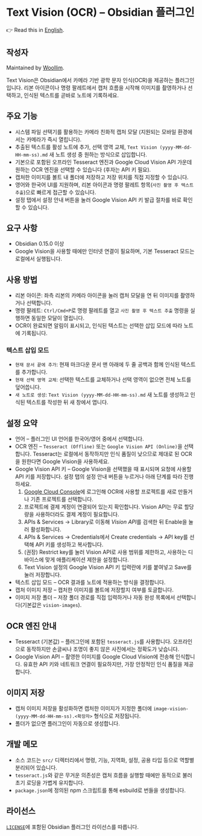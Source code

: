 # Text Vision (OCR) – Obsidian 플러그인
👉 Read this in [English](README.md).

## 작성자
Maintained by [Woollim](https://github.com/Woollim).

Text Vision은 Obsidian에서 카메라 기반 광학 문자 인식(OCR)을 제공하는 플러그인입니다. 리본 아이콘이나 명령 팔레트에서 캡처 흐름을 시작해 이미지를 촬영하거나 선택하고, 인식된 텍스트를 곧바로 노트에 기록하세요.

## 주요 기능
- 시스템 파일 선택기를 활용하는 카메라 친화적 캡처 모달 (지원되는 모바일 환경에서는 카메라가 즉시 열립니다).
- 추출된 텍스트를 활성 노트에 추가, 선택 영역 교체, `Text Vision (yyyy-MM-dd-HH-mm-ss).md` 새 노트 생성 중 원하는 방식으로 삽입합니다.
- 기본으로 포함된 오프라인 Tesseract 엔진과 Google Cloud Vision API 가운데 원하는 OCR 엔진을 선택할 수 있습니다 (후자는 API 키 필요).
- 캡처한 이미지를 볼트 내 폴더에 저장하고 저장 위치를 직접 지정할 수 있습니다.
- 영어와 한국어 UI를 지원하며, 리본 아이콘과 명령 팔레트 항목(`사진 촬영 후 텍스트 추출`)으로 빠르게 접근할 수 있습니다.
- 설정 탭에서 설정 안내 버튼을 눌러 Google Vision API 키 발급 절차를 바로 확인할 수 있습니다.

## 요구 사항
- Obsidian 0.15.0 이상
- Google Vision을 사용할 때에만 인터넷 연결이 필요하며, 기본 Tesseract 모드는 로컬에서 실행됩니다.

## 사용 방법
- 리본 아이콘: 좌측 리본의 카메라 아이콘을 눌러 캡처 모달을 연 뒤 이미지를 촬영하거나 선택합니다.
- 명령 팔레트: `Ctrl/Cmd+P`로 명령 팔레트를 열고 `사진 촬영 후 텍스트 추출` 명령을 실행하면 동일한 모달이 열립니다.
- OCR이 완료되면 알림이 표시되고, 인식된 텍스트는 선택한 삽입 모드에 따라 노트에 기록됩니다.

### 텍스트 삽입 모드
- `현재 문서 끝에 추가`: 현재 마크다운 문서 맨 아래에 두 줄 공백과 함께 인식된 텍스트를 추가합니다.
- `현재 선택 영역 교체`: 선택한 텍스트를 교체하거나 선택 영역이 없으면 전체 노트를 덮어씁니다.
- `새 노트로 생성`: `Text Vision (yyyy-MM-dd-HH-mm-ss).md` 새 노트를 생성하고 인식된 텍스트를 작성한 뒤 새 창에서 엽니다.

## 설정 요약
- 언어 – 플러그인 UI 언어를 한국어/영어 중에서 선택합니다.
- OCR 엔진 – `Tesseract (Offline)` 또는 `Google Vision API (Online)`을 선택합니다. Tesseract는 로컬에서 동작하지만 인식 품질이 낮으므로 제대로 된 OCR을 원한다면 Google Vision을 사용하세요.
- Google Vision API 키 – Google Vision을 선택했을 때 표시되며 요청에 사용할 API 키를 저장합니다. 설정 탭의 설정 안내 버튼을 누르거나 아래 단계를 따라 진행하세요.
  1. [Google Cloud Console](https://console.cloud.google.com/)에 로그인해 OCR에 사용할 프로젝트를 새로 만들거나 기존 프로젝트를 선택합니다.
  2. 프로젝트에 결제 계정이 연결되어 있는지 확인합니다. Vision API는 무료 할당량을 사용하더라도 결제 계정이 필요합니다.
  3. APIs & Services → Library로 이동해 *Vision API*를 검색한 뒤 Enable을 눌러 활성화합니다.
  4. APIs & Services → Credentials에서 Create credentials → API key를 선택해 API 키를 생성하고 복사합니다.
  5. (권장) Restrict key를 눌러 Vision API로 사용 범위를 제한하고, 사용하는 디바이스에 맞게 애플리케이션 제한을 설정합니다.
  6. Text Vision 설정의 Google Vision API 키 입력란에 키를 붙여넣고 Save를 눌러 저장합니다.
- 텍스트 삽입 모드 – OCR 결과를 노트에 적용하는 방식을 결정합니다.
- 캡처 이미지 저장 – 캡처한 이미지를 볼트에 저장할지 여부를 토글합니다.
- 이미지 저장 폴더 – 저장 폴더 경로를 직접 입력하거나 자동 완성 목록에서 선택합니다(기본값은 `vision-images`).

## OCR 엔진 안내
- Tesseract (기본값) – 플러그인에 포함된 `tesseract.js`를 사용합니다. 오프라인으로 동작하지만 손글씨나 조명이 좋지 않은 사진에서는 정확도가 낮습니다.
- Google Vision API – 촬영한 이미지를 Google Cloud Vision에 전송해 인식합니다. 유효한 API 키와 네트워크 연결이 필요하지만, 가장 안정적인 인식 품질을 제공합니다.

## 이미지 저장
- 캡처 이미지 저장을 활성화하면 캡처한 이미지가 지정한 폴더에 `image-vision-(yyyy-MM-dd-HH-mm-ss).<확장자>` 형식으로 저장됩니다.
- 폴더가 없으면 플러그인이 자동으로 생성합니다.

## 개발 메모
- 소스 코드는 `src/` 디렉터리에서 명령, 기능, 지역화, 설정, 공용 타입 등으로 역할별 분리되어 있습니다.
- `tesseract.js`와 같은 무거운 의존성은 캡처 흐름을 실행할 때에만 동적으로 불러 초기 로딩을 가볍게 유지합니다.
- `package.json`에 정의된 npm 스크립트를 통해 esbuild로 번들을 생성합니다.

## 라이선스
[`LICENSE`](LICENSE)에 포함된 Obsidian 플러그인 라이선스를 따릅니다.
